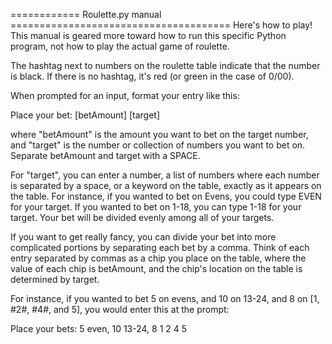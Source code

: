 ============ Roulette.py manual ======================================
Here's how to play! This manual is geared more toward how to run this
specific Python program, not how to play the actual game of roulette. 

The hashtag next to numbers on the roulette table indicate that the number
is black. If there is no hashtag, it's red (or green in the case of 0/00).

When prompted for an input, format your entry like this:
    
Place your bet: [betAmount] [target]
        
where "betAmount" is the amount you want to bet on the target number,
and "target" is the number or collection of numbers you want to bet on.
Separate betAmount and target with a SPACE. 

For "target", you can enter a number, a list of numbers where each number is 
separated by a space, or a keyword on the table, exactly as it appears on the table. 
For instance, if you wanted to bet on Evens, you could type EVEN for your target.
If you wanted to bet on 1-18, you can type 1-18 for your target. 
Your bet will be divided evenly among all of your targets.
          
If you want to get really fancy, you can divide your bet into more
complicated portions by separating each bet by a comma. Think of each entry
separated by commas as a chip you place on the table, where the value of each
chip is betAmount, and the chip's location on the table is determined by target.
          
For instance, if you wanted to bet 5 on evens, and 10 on 13-24, and 8 on [1, #2#, #4#, and 5],
you would enter this at the prompt:
          
Place your bets: 5 even, 10 13-24, 8 1 2 4 5
